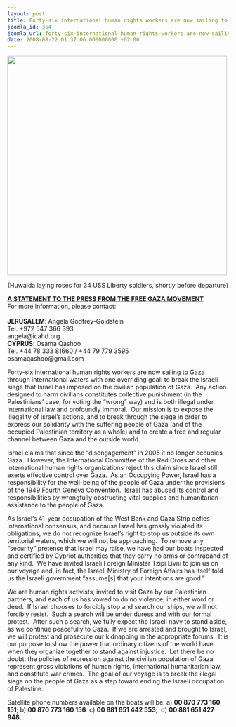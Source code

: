 ```yaml
---
layout: post
title: Forty-six international human rights workers are now sailing to Gaza
joomla_id: 354
joomla_url: forty-six-international-human-rights-workers-are-now-sailing-to-gaza
date: 2008-08-22 01:37:06.000000000 +02:00
---
```

<p><img src="http://www.freegaza.org/uploads/august2008/huwaida_laying_roses_for_34_uss_liberty_sailors.jpg" width="500" border="0" /></p><p align="center">(Huwaida laying roses for 34 USS Liberty soldiers, shortly before departure)</p><div><strong><u>A STATEMENT TO THE PRESS FROM THE FREE </u></strong><strong><u>GAZA</u></strong><strong><u> MOVEMENT<br /></u></strong>For more information, please contact:<br /></div><br /><div><strong>JERUSALEM</strong>: Angela Godfrey-Goldstein<br />Tel. +972 547 366 393<br />angela@icahd.org<br /><strong>CYPRUS</strong>: Osama Qashoo<br />Tel. +44 78 333 81660 / +44 79 779 3595<br />osamaqashoo@gmail.com<br /><p>Forty-six international human rights workers are now sailing to Gaza through international waters with one overriding goal: to break the Israeli siege that Israel has imposed on the civilian population of Gaza.&nbsp; Any action designed to harm civilians constitutes collective punishment (in the Palestinians&rsquo; case, for voting the &ldquo;wrong&rdquo; way) and is both illegal under international law and profoundly immoral.&nbsp; Our mission is to expose the illegality of Israel&rsquo;s actions, and to break through the siege in order to express our solidarity with the suffering people of Gaza (and of the occupied Palestinian territory as a whole) and to create a free and regular channel between Gaza and the outside world.</p></div><p>Israel claims that since the &ldquo;disengagement&rdquo; in 2005 it no longer occupies Gaza.&nbsp; However, the International Committee of the Red Cross and other international human rights organizations reject this claim since Israel still exerts effective control over Gaza.&nbsp; As an Occupying Power, Israel has a responsibility for the well-being of the people of Gaza under the provisions of the 1949 Fourth Geneva Convention.&nbsp; Israel has abused its control and responsibilities by wrongfully obstructing vital supplies and humanitarian assistance to the people of Gaza.&nbsp; </p><p>As Israel&rsquo;s 41-year occupation of the West Bank and Gaza Strip defies international consensus, and because Israel has grossly violated its obligations, we do not recognize Israel&rsquo;s right to stop us outside its own territorial waters, which we will not be approaching.&nbsp; To remove any &ldquo;security&rdquo; pretense that Israel may raise, we have had our boats inspected and certified by Cypriot authorities that they carry no arms or contraband of any kind.&nbsp; We have invited Israeli Foreign Minister Tzipi Livni to join us on our voyage and, in fact, the Israeli Ministry of Foreign Affairs has itself told us the Israeli government &ldquo;assume[s] that your intentions are good.&rdquo;</p><p>We are human rights activists, invited to visit Gaza by our Palestinian partners, and each of us has vowed to do no violence, in either word or deed.&nbsp; If Israel chooses to forcibly stop and search our ships, we will not forcibly resist.&nbsp; Such a search will be under duress and with our formal protest.&nbsp; After such a search, we fully expect the Israeli navy to stand aside, as we continue peacefully to Gaza.&nbsp; If we are arrested and brought to Israel, we will protest and prosecute our kidnapping in the appropriate forums.&nbsp; It is our purpose to show the power that ordinary citizens of the world have when they organize together to stand against injustice.&nbsp; Let there be no doubt: the policies of repression against the civilian population of Gaza represent gross violations of human rights, international humanitarian law, and constitute war crimes.&nbsp; The goal of our voyage is to break the illegal siege on the people of Gaza as a step toward ending the Israeli occupation of Palestine.</p>Satellite phone numbers available on the boats will be: a) <strong>00 870 773 160 151</strong>; b) <strong>00 870 773 160 156</strong>&nbsp; c) <strong>00 881 651 442 553</strong>;&nbsp; d) <strong>00 881 651 427 948</strong>.<strong><br /></strong><p><a href=""></a></p>
